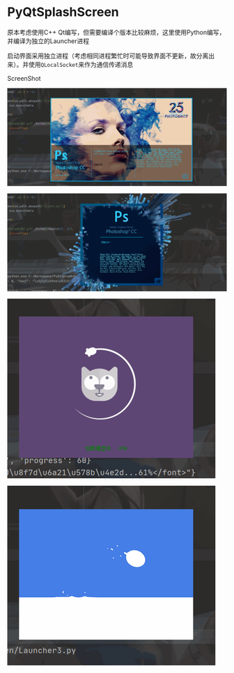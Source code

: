 # PyQtSplashScreen

原本考虑使用C++ Qt编写，但需要编译个版本比较麻烦，这里使用Python编写，并编译为独立的Launcher进程

启动界面采用独立进程（考虑相同进程繁忙时可能导致界面不更新，故分离出来）。并使用`QLocalSocket`来作为通信传递消息

ScreenShot

![Launcher1](ScreenShot/Launcher1.gif)

![Launcher2](ScreenShot/Launcher2.gif)

![Launcher3-1](ScreenShot/Launcher3-1.gif)

![Launcher3-2](ScreenShot/Launcher3-2.gif)